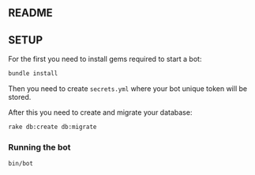 ## README


## SETUP
For the first you need to install gems required to start a bot:

```sh
bundle install
```

Then you need to create `secrets.yml` where your bot unique token will be stored.

After this you need to create and migrate your database:

```sh
rake db:create db:migrate
```

### Running the bot
```sh
bin/bot
```